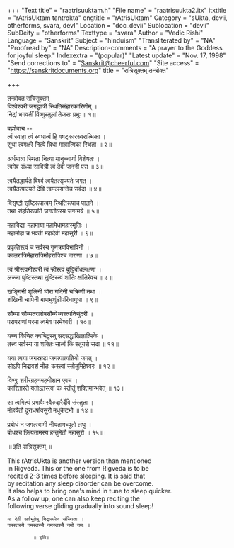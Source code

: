 +++
"Text title" = "raatrisuuktam.h"
"File name" = "raatrisuukta2.itx"
itxtitle = "rAtrisUktam tantrokta"
engtitle = "rAtrisUktam"
Category = "sUkta, devii, otherforms, svara, devI"
Location = "doc_devii"
Sublocation = "devii"
SubDeity = "otherforms"
Texttype = "svara"
Author = "Vedic Rishi"
Language = "Sanskrit"
Subject = "hinduism"
"Transliterated by" = "NA"
"Proofread by" = "NA"
Description-comments = "A prayer to the Goddess for joyful sleep."
Indexextra = "(popular)"
"Latest update" = "Nov. 17, 1998"
"Send corrections to" = "Sanskrit@cheerful.com"
"Site access" = "https://sanskritdocuments.org"
title = "रात्रिसूक्तम् तन्त्रोक्त"

+++
  
 तन्त्रोक्त रात्रिसूक्तम्   
विश्वेश्वरी जगद्धात्रीं स्थितिसंहारकारिणीम् ।  
निद्रां भगवतीं विष्णुरतुलां तेजसः प्रभुः ॥ १॥  
  
ब्रह्मोवाच --  
त्वं स्वाहा त्वं स्वधात्वं हि वषट्कारस्वरात्मिका ।  
सुधा त्वमक्षरे नित्ये त्रिधा मात्रात्मिका स्थिता ॥ २॥  
  
अर्धमात्रा स्थिता नित्या यानुच्चार्या विशेषतः ।  
त्वमेव संध्या सावित्री त्वं देवी जननी परा ॥ ३॥  
  
त्वयैतद्धार्यते विश्वं त्वयैतत्सृज्यते जगत् ।  
त्वयैतत्पाल्यते देवि त्वमत्स्यन्तेच सर्वदा ॥ ४॥  
  
विसृष्टौ सृष्टिरूपात्वम् स्थितिरूपाच पालने ।  
तथा संहतिरूपांते जगतोऽस्य जगन्मये ॥ ५॥  
  
महाविद्या महामाया महामेधामहास्मृतिः ।  
महामोहा च भवती महादेवी महासुरी ॥ ६॥  
  
प्रकृतिस्त्वं च सर्वस्य गुणत्रयविभाविनी ।  
कालरात्रिर्महारात्रिर्मोहरात्रिश्च दारुणा ॥ ७॥  
  
त्वं श्रीस्त्वमीश्वरी त्वं ऱ्हीस्त्वं बुद्धिर्बोधलक्षणा ।  
लज्जा पुष्टिस्तथा तुष्टिस्त्वं शांतिः क्षांतिरेवच ॥ ८॥  
  
खङ्गिनी शृलिनी घोरा गदिनी चक्रिणी तथा ।  
शंखिनी चापिनी बाणभुशुंडीपरिधायुधा ॥ ९॥  
  
सौम्या सौम्यतराशेषसौम्येभ्यस्त्वतिसुंदरी ।  
परापराणां परमा त्वमेव परमेश्वरी ॥ १०॥  
  
यच्च किंचित क्वचिद्वस्तु सदसद्धाखिलात्मिके ।  
तत्त्व सर्वस्य या शक्तिः सात्वं किं स्तूयसे सदा ॥ ११॥  
  
यया त्वया जगस्रष्टा जगत्पात्यतियो जगत् ।  
सोऽपि निद्रावशं नीतः कस्त्वां स्तोतुमिहेश्वरः ॥ १२॥  
  
विष्णुः शरीरग्रहणमहमीशान एवच ।  
कारितास्ते यतोऽतस्त्वां कः स्तोतुं शक्तिमान्भवेत् ॥ १३॥  
  
सा त्वमित्थं प्रभावैः स्वैरुदारैर्देवि संस्तुता ।  
मोहयैतौ दुराधर्षावसुरौ मधुकैटभौ ॥ १४॥  
  
प्रबोधं न जगत्स्वामी नीयतामच्युतो लघु ।  
बोधश्च क्रियतामस्य हन्तुमेतौ महासुरौ ॥ १५॥  
  
॥ इति रात्रिसूक्तम् ॥  
  
  
This rAtrisUkta is another version than mentioned  
in Rigveda. This or the one from Rigveda is to be  
recited 2-3 times before sleeping. It is said that  
by recitation any sleep disorder can be overcome.  
It also helps to bring one's mind in tune to sleep quicker.  
As a follow up, one can also keep reciting the  
following verse gliding gradually into sound sleep!  
  
    या देवी सर्वभूतेषु निद्रारूपेण संस्थिता ।  
    नमस्तस्यै नमस्तस्यै नमस्तस्यै नमो नमः ॥  
  
            ॥ इति॥  
  
  
  
